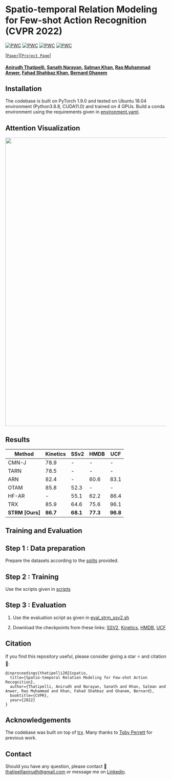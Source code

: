 # Spatio-temporal Relation Modeling for Few-shot Action Recognition (CVPR 2022)

[![PWC](https://img.shields.io/endpoint.svg?url=https://paperswithcode.com/badge/spatio-temporal-relation-modeling-for-few/few-shot-action-recognition-on-hmdb51)](https://paperswithcode.com/sota/few-shot-action-recognition-on-hmdb51?p=spatio-temporal-relation-modeling-for-few)
[![PWC](https://img.shields.io/endpoint.svg?url=https://paperswithcode.com/badge/spatio-temporal-relation-modeling-for-few/few-shot-action-recognition-on-kinetics-100)](https://paperswithcode.com/sota/few-shot-action-recognition-on-kinetics-100?p=spatio-temporal-relation-modeling-for-few)
[![PWC](https://img.shields.io/endpoint.svg?url=https://paperswithcode.com/badge/spatio-temporal-relation-modeling-for-few/few-shot-action-recognition-on-something)](https://paperswithcode.com/sota/few-shot-action-recognition-on-something?p=spatio-temporal-relation-modeling-for-few)
[![PWC](https://img.shields.io/endpoint.svg?url=https://paperswithcode.com/badge/spatio-temporal-relation-modeling-for-few/few-shot-action-recognition-on-ucf101)](https://paperswithcode.com/sota/few-shot-action-recognition-on-ucf101?p=spatio-temporal-relation-modeling-for-few)


[[`Paper`](https://arxiv.org/pdf/2112.05132.pdf)][[`Project Page`](https://anirudh257.github.io/strm/)]

#### [Anirudh Thatipelli](https://scholar.google.com/citations?user=WVj4bQYAAAAJ&hl=en), [Sanath Narayan](https://sites.google.com/view/sanath-narayan), [Salman Khan](https://salman-h-khan.github.io/), [Rao Muhammad Anwer](https://scholar.google.fi/citations?hl=en&user=_KlvMVoAAAAJ&view_op=list_works&sortby=pubdate), [Fahad Shahbaz Khan](https://sites.google.com/view/fahadkhans/home), [Bernard Ghanem](https://www.bernardghanem.com/) ####


## Installation
The codebase is built on PyTorch 1.9.0 and tested on Ubuntu 18.04 environment (Python3.8.8, CUDA11.0) and trained on 4 GPUs. Build  a conda environment using the requirements given in [environment.yaml](environment.yaml).

## Attention Visualization

<img src = "https://imgur.com/CZym9q1.png" width="900">

## Results

| **Method**    | **Kinetics**  | **SSv2** | **HMDB** | **UCF** |
| ------------- | --------------| ---------|----------|---------|
| CMN-J         | 78.9          |   -      |   -      |   -     |
| TARN          | 78.5          |   -      |   -      |   -     |
| ARN           | 82.4          |   -      | 60.6     |83.1     |
| OTAM          | 85.8          | 52.3     | -        | -       |
|HF-AR          |   -           | 55.1     | 62.2     | 86.4    |
|TRX            |  85.9         | 64.6     | 75.6     | 96.1    |
| **STRM [Ours]**|  **86.7**     | **68.1** | **77.3** | **96.8**|



<!-- <table>
  <tr>
       <img src = "images/SOTA_Table.png" width="900">
  </tr>
</table> -->

## Training and Evaluation

## Step 1 : Data preparation

Prepare the datasets according to the [splits](splits) provided.

## Step 2 : Training 

Use the scripts given in [scripts](scripts)

## Step 3 : Evaluation

1) Use the evaluation script as given in [eval_strm_ssv2.sh](scripts/eval_strm_ssv2.sh)

2) Download the checkpoints from these links: [SSV2](https://drive.google.com/file/d/19o33BTGc3HwSHPFbqFpD7V8Myhcc7dmq/view?usp=sharing), [Kinetics](https://drive.google.com/file/d/1lD8IJInh5llVNDxRCokRLZXZ0knFrF3e/view?usp=sharing), [HMDB](https://drive.google.com/file/d/1VDzLPB_DjhtsBbrdLRlnUvh-F1bgEeu-/view?usp=sharing), [UCF](https://drive.google.com/file/d/1giQcRHDnMPVca4s9Zjgi-sHUYH9AGBVK/view?usp=sharing)
     

## Citation
If you find this repository useful, please consider giving a star :star: and citation :confetti_ball::

    @inproceedings{thatipelli2021spatio,
      title={Spatio-temporal Relation Modeling for Few-shot Action Recognition},
      author={Thatipelli, Anirudh and Narayan, Sanath and Khan, Salman and Anwer, Rao Muhammad and Khan, Fahad Shahbaz and Ghanem, Bernard},
      booktitle={CVPR},
      year={2022}
    }

## Acknowledgements

The codebase was built on top of [trx](https://github.com/tobyperrett/trx). Many thanks to [Toby Perrett](https://tobyperrett.github.io/) for previous work.

## Contact
Should you have any question, please contact :e-mail: thatipellianirudh@gmail.com or message me on [Linkedin](https://www.linkedin.com/in/anirudh-thatipelli-85a650111/).
